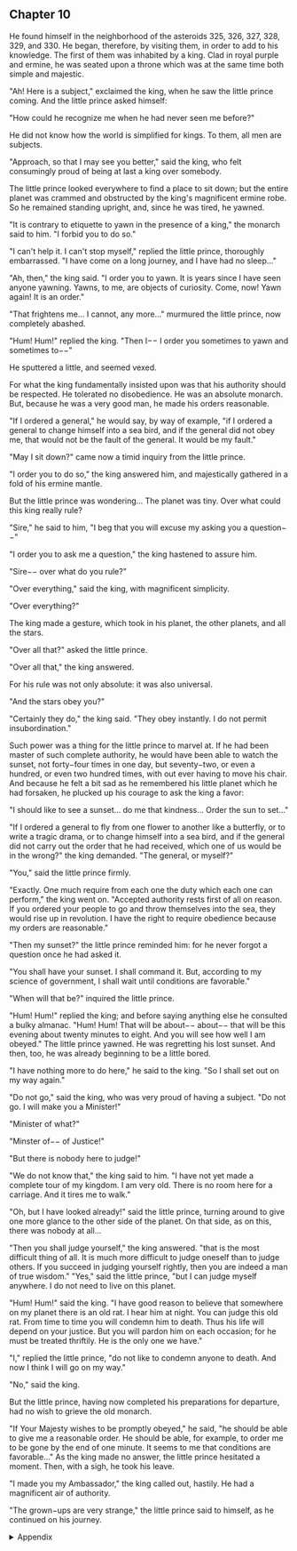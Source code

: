## Chapter 10


He found himself in the neighborhood of the asteroids 325, 326, 327, 328, 329,
and 330. He began, therefore, by visiting them, in order to add to his knowledge.
The first of them was inhabited by a king. Clad in royal purple and ermine, he was
seated upon a throne which was at the same time both simple and majestic.

"Ah! Here is a subject," exclaimed the king, when he saw the little prince coming.
And the little prince asked himself:

"How could he recognize me when he had never seen me before?"

He did not know how the world is simplified for kings. To them, all men are
subjects.

"Approach, so that I may see you better," said the king, who felt consumingly
proud of being at last a king over somebody.

The little prince looked everywhere to find a place to sit down; but the entire
planet was crammed and obstructed by the king's magnificent ermine robe. So he
remained standing upright, and, since he was tired, he yawned.

"It is contrary to etiquette to yawn in the presence of a king," the monarch said to
him. "I forbid you to do so."

"I can't help it. I can't stop myself," replied the little prince, thoroughly
embarrassed. "I have come on a long journey, and I have had no sleep..."

"Ah, then," the king said. "I order you to yawn. It is years since I have seen
anyone yawning. Yawns, to me, are objects of curiosity. Come, now! Yawn again!
It is an order."

"That frightens me... I cannot, any more..." murmured the little prince, now
completely abashed.

"Hum! Hum!" replied the king. "Then I−− I order you sometimes to yawn and
sometimes to−−"

He sputtered a little, and seemed vexed.

For what the king fundamentally insisted upon was that his authority should be
respected. He tolerated no disobedience. He was an absolute monarch. But,
because he was a very good man, he made his orders reasonable.

"If I ordered a general," he would say, by way of example, "if I ordered a general
to change himself into a sea bird, and if the general did not obey me, that would
not be the fault of the general. It would be my fault."

"May I sit down?" came now a timid inquiry from the little prince.

"I order you to do so," the king answered him, and majestically gathered in a fold
of his ermine mantle.

But the little prince was wondering... The planet was tiny. Over what could this
king really rule?

"Sire," he said to him, "I beg that you will excuse my asking you a question−−"

"I order you to ask me a question," the king hastened to assure him.

"Sire−− over what do you rule?"

"Over everything," said the king, with magnificent simplicity.

"Over everything?"

The king made a gesture, which took in his planet, the other planets, and all the
stars.

"Over all that?" asked the little prince.

"Over all that," the king answered.

For his rule was not only absolute: it was also universal.

"And the stars obey you?"

"Certainly they do," the king said. "They obey instantly. I do not permit
insubordination."

Such power was a thing for the little prince to marvel at. If he had been master of
such complete authority, he would have been able to watch the sunset, not
forty−four times in one day, but seventy−two, or even a hundred, or even two
hundred times, with out ever having to move his chair. And because he felt a bit
sad as he remembered his little planet which he had forsaken, he plucked up his
courage to ask the king a favor:

"I should like to see a sunset... do me that kindness... Order the sun to set..."

"If I ordered a general to fly from one flower to another like a butterfly, or to write
a tragic drama, or to change himself into a sea bird, and if the general did not carry
out the order that he had received, which one of us would be in the wrong?" the
king demanded. "The general, or myself?"

"You," said the little prince firmly.

"Exactly. One much require from each one the duty which each one can perform,"
the king went on. "Accepted authority rests first of all on reason. If you ordered
your people to go and throw themselves into the sea, they would rise up in
revolution. I have the right to require obedience because my orders are
reasonable."

"Then my sunset?" the little prince reminded him: for he never forgot a question
once he had asked it.

"You shall have your sunset. I shall command it. But, according to my science of
government, I shall wait until conditions are favorable."

"When will that be?" inquired the little prince.

"Hum! Hum!" replied the king; and before saying anything else he consulted a
bulky almanac. "Hum! Hum! That will be about−− about−− that will be this
evening about twenty minutes to eight. And you will see how well I am obeyed."
The little prince yawned. He was regretting his lost sunset. And then, too, he was
already beginning to be a little bored.

"I have nothing more to do here," he said to the king. "So I shall set out on my
way again."

"Do not go," said the king, who was very proud of having a subject. "Do not go. I
will make you a Minister!"

"Minister of what?"

"Minster of−− of Justice!"

"But there is nobody here to judge!"

"We do not know that," the king said to him. "I have not yet made a complete tour
of my kingdom. I am very old. There is no room here for a carriage. And it tires
me to walk."

"Oh, but I have looked already!" said the little prince, turning around to give one
more glance to the other side of the planet. On that side, as on this, there was
nobody at all...

"Then you shall judge yourself," the king answered. "that is the most difficult
thing of all. It is much more difficult to judge oneself than to judge others. If you
succeed in judging yourself rightly, then you are indeed a man of true wisdom."
"Yes," said the little prince, "but I can judge myself anywhere. I do not need to
live on this planet.

"Hum! Hum!" said the king. "I have good reason to believe that somewhere on my
planet there is an old rat. I hear him at night. You can judge this old rat. From time
to time you will condemn him to death. Thus his life will depend on your justice.
But you will pardon him on each occasion; for he must be treated thriftily. He is
the only one we have."

"I," replied the little prince, "do not like to condemn anyone to death. And now I
think I will go on my way."

"No," said the king.

But the little prince, having now completed his preparations for departure, had no
wish to grieve the old monarch.

"If Your Majesty wishes to be promptly obeyed," he said, "he should be able to
give me a reasonable order. He should be able, for example, to order me to be
gone by the end of one minute. It seems to me that conditions are favorable..."
As the king made no answer, the little prince hesitated a moment. Then, with a
sigh, he took his leave.

"I made you my Ambassador," the king called out, hastily.
He had a magnificent air of authority.

"The grown−ups are very strange," the little prince said to himself, as he
continued on his journey.


<details>
<summary>Appendix</summary>

<p>小王子开始了他的旅行。他来到一个星球上，星球上有一个老国王，穿着紫色的庄重的皇家服饰。老国王的衣服太大以至于铺满了整个星球，小王子都没地方坐下了。</p>

<p>小王子在老国王面前打了个哈欠，老国王开始训斥小王子——在老国王面前打哈欠是不礼貌的。</p>

<p>小王子说他控制不了自己打哈欠。</p>

<p>老国王就说，那你现在打哈欠，快，就是现在！</p>

<p>老国王说，这个星球上的所有事情都听他的命令。如果他命令一个将军变成海，将军做不到的话，那就是将军的错误。</p>

<p>小王子信了老国王的话。小王子想，如果他也有这样的能力，他就可以多看几次日落了，不只是 44 次，而是 100 次，200次。</p>

<p>结果当小王子问老国王，现在可不可以看日落，老国王却支支吾吾说不出话来。</p>

<p>小王子没了兴致，想走了。老国王百般挽留，开出了很多没什么用的条件，比如让小国王当司法部长或者大使，小王子都没有兴趣，因为星球上没有别人了，当司法部长并没有事情做。</p>

<p>小王子说，大人们真奇怪。</p>

</details>